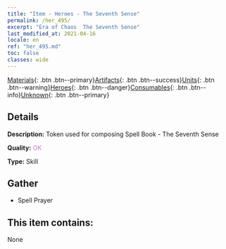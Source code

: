 ```yaml
---
title: "Item - Heroes - The Seventh Sense"
permalink: /her_495/
excerpt: "Era of Chaos  The Seventh Sense"
last_modified_at: 2021-04-16
locale: en
ref: "her_495.md"
toc: false
classes: wide
---
```

 [Materials](/Items/){: .btn .btn--primary}[Artifacts](/Items/Artifacts/){: .btn .btn--success}[Units](/Items/Units/){: .btn .btn--warning}[Heroes](/Items/Heroes/){: .btn .btn--danger}[Consumables](/Items/Consumables/){: .btn .btn--info}[Unknown](/Items/Unknown/){: .btn .btn--primary}

## Details
 **Description:** Token used for composing Spell Book - The Seventh Sense

 **Quality:** <span style="color: #DA70D6">OK</span>

 **Type:** Skill

## Gather

*    Spell Prayer 

## This item contains:

  None

